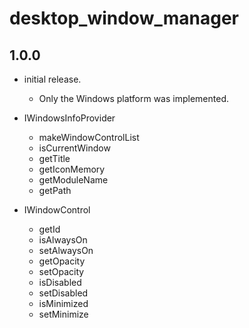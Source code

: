 # desktop_window_manager

## 1.0.0

* initial release.
  - Only the Windows platform was implemented.

* IWindowsInfoProvider
  - makeWindowControlList
  - isCurrentWindow
  - getTitle
  - getIconMemory
  - getModuleName
  - getPath
  
* IWindowControl 
  - getId
  - isAlwaysOn
  - setAlwaysOn  
  - getOpacity
  - setOpacity
  - isDisabled
  - setDisabled
  - isMinimized
  - setMinimize
